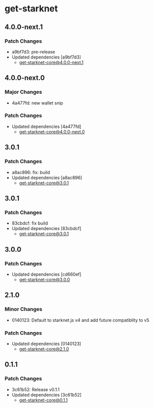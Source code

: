 # get-starknet

## 4.0.0-next.1

### Patch Changes

- a9bf7d3: pre-release
- Updated dependencies [a9bf7d3]
  - get-starknet-core@4.0.0-next.1

## 4.0.0-next.0

### Major Changes

- 4a477fd: new wallet snip

### Patch Changes

- Updated dependencies [4a477fd]
  - get-starknet-core@4.0.0-next.0

## 3.0.1

### Patch Changes

- a8ac896: fix: build
- Updated dependencies [a8ac896]
  - get-starknet-core@3.0.1

## 3.0.1

### Patch Changes

- 83cbdcf: fix build
- Updated dependencies [83cbdcf]
  - get-starknet-core@3.0.1

## 3.0.0

### Patch Changes

- Updated dependencies [cd660ef]
  - get-starknet-core@3.0.0

## 2.1.0

### Minor Changes

- 0140123: Default to starknet.js v4 and add future compatiblity to v5

### Patch Changes

- Updated dependencies [0140123]
  - get-starknet-core@2.1.0

## 0.1.1

### Patch Changes

- 3c61b52: Release v0.1.1
- Updated dependencies [3c61b52]
  - get-starknet-core@0.1.1
